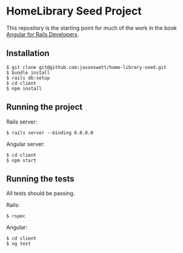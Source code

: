 # HomeLibrary Seed Project

This repository is the starting point for much of the work in the book [Angular for Rails Developers](https://www.angularonrails.com/angular-rails-developers/).

## Installation

```
$ git clone git@github.com:jasonswett/home-library-seed.git
$ bundle install
$ rails db:setup
$ cd client
$ npm install
```

## Running the project

Rails server:

```
$ rails server --binding 0.0.0.0
```

Angular server:

```
$ cd client
$ npm start
```

## Running the tests

All tests should be passing.

Rails:

```
$ rspec
```

Angular:

```
$ cd client
$ ng test
```
